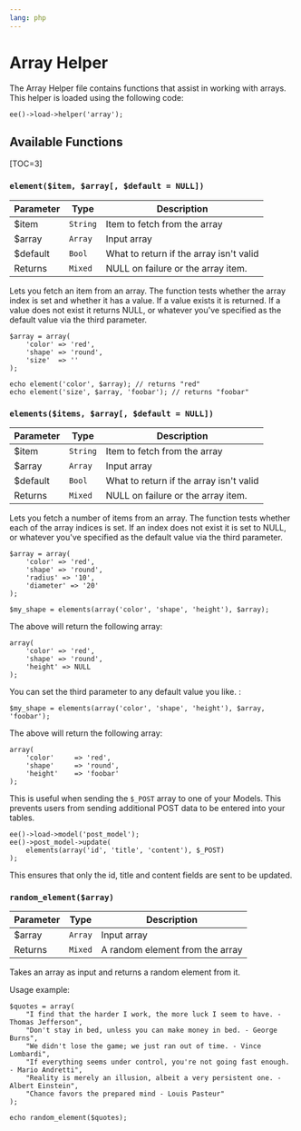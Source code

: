 ```yaml
---
lang: php
---
```


<!--
    This source file is part of the open source project
    ExpressionEngine User Guide (https://github.com/ExpressionEngine/ExpressionEngine-User-Guide)

    @link      https://expressionengine.com/
    @copyright Copyright (c) 2003-2019, EllisLab Corp. (https://ellislab.com)
    @license   https://expressionengine.com/license Licensed under Apache License, Version 2.0
-->

# Array Helper

The Array Helper file contains functions that assist in working with arrays. This helper is loaded using the following code:

    ee()->load->helper('array');

## Available Functions

[TOC=3]

### `element($item, $array[, $default = NULL])`

| Parameter | Type     | Description                             |
| --------- | -------- | --------------------------------------- |
| \$item    | `String` | Item to fetch from the array            |
| \$array   | `Array`  | Input array                             |
| \$default | `Bool`   | What to return if the array isn't valid |
| Returns   | `Mixed`  | NULL on failure or the array item.      |

Lets you fetch an item from an array. The function tests whether the array index is set and whether it has a value. If a value exists it is returned. If a value does not exist it returns NULL, or whatever you've specified as the default value via the third parameter.

    $array = array(
        'color' => 'red',
        'shape' => 'round',
        'size'  => ''
    );

    echo element('color', $array); // returns "red"
    echo element('size', $array, 'foobar'); // returns "foobar"

### `elements($items, $array[, $default = NULL])`

| Parameter | Type     | Description                             |
| --------- | -------- | --------------------------------------- |
| \$item    | `String` | Item to fetch from the array            |
| \$array   | `Array`  | Input array                             |
| \$default | `Bool`   | What to return if the array isn't valid |
| Returns   | `Mixed`  | NULL on failure or the array item.      |

Lets you fetch a number of items from an array. The function tests whether each of the array indices is set. If an index does not exist it is set to NULL, or whatever you've specified as the default value via the third parameter.

    $array = array(
        'color' => 'red',
        'shape' => 'round',
        'radius' => '10',
        'diameter' => '20'
    );

    $my_shape = elements(array('color', 'shape', 'height'), $array);

The above will return the following array:

    array(
        'color' => 'red',
        'shape' => 'round',
        'height' => NULL
    );

You can set the third parameter to any default value you like. :

    $my_shape = elements(array('color', 'shape', 'height'), $array, 'foobar');

The above will return the following array:

    array(     
        'color'     => 'red',
        'shape'     => 'round',
        'height'    => 'foobar'
    );

This is useful when sending the `$_POST` array to one of your Models. This prevents users from sending additional POST data to be entered into your tables.

    ee()->load->model('post_model');
    ee()->post_model->update(
        elements(array('id', 'title', 'content'), $_POST)
    );

This ensures that only the id, title and content fields are sent to be updated.

### `random_element($array)`

| Parameter | Type    | Description                     |
| --------- | ------- | ------------------------------- |
| \$array   | `Array` | Input array                     |
| Returns   | `Mixed` | A random element from the array |

Takes an array as input and returns a random element from it.

Usage example:

    $quotes = array(
        "I find that the harder I work, the more luck I seem to have. - Thomas Jefferson",
        "Don't stay in bed, unless you can make money in bed. - George Burns",
        "We didn't lose the game; we just ran out of time. - Vince Lombardi",
        "If everything seems under control, you're not going fast enough. - Mario Andretti",
        "Reality is merely an illusion, albeit a very persistent one. - Albert Einstein",
        "Chance favors the prepared mind - Louis Pasteur"
    );

    echo random_element($quotes);
